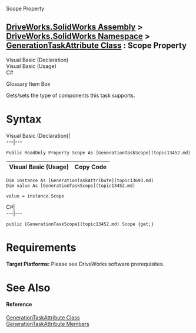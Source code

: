 Scope Property   
  
[DriveWorks.SolidWorks Assembly](topic13342.md) > [DriveWorks.SolidWorks Namespace](topic13345.md) > [GenerationTaskAttribute Class](topic13693.md) : Scope Property  
---  
  
Visual Basic (Declaration)    
Visual Basic (Usage)    
C# 

Glossary Item Box

Gets/sets the type of components this task supports. 

# Syntax

Visual Basic (Declaration)|   
---|---  
      
    
    Public ReadOnly Property Scope As [GenerationTaskScope](topic13452.md)  
  
Visual Basic (Usage)| Copy Code  
---|---  
      
    
    Dim instance As [GenerationTaskAttribute](topic13693.md)
    Dim value As [GenerationTaskScope](topic13452.md)
     
    value = instance.Scope  
  
C#|   
---|---  
      
    
    public [GenerationTaskScope](topic13452.md) Scope {get;}  
  
# Requirements

**Target Platforms:** Please see DriveWorks software prerequisites.

# See Also

#### Reference

[GenerationTaskAttribute Class](topic13693.md)   
[GenerationTaskAttribute Members](topic13694.md)


